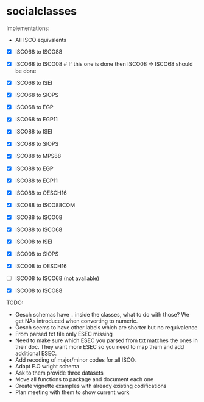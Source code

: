 # socialclasses

Implementations:

* All ISCO equivalents

- [X] ISCO68 to ISCO88
- [X] ISCO68 to ISCO08 # If this one is done then ISCO08 -> ISCO68 should be done
- [X] ISCO68 to ISEI
- [X] ISCO68 to SIOPS
- [X] ISCO68 to EGP
- [X] ISCO68 to EGP11

- [X] ISCO88 to ISEI
- [X] ISCO88 to SIOPS
- [X] ISCO88 to MPS88
- [X] ISCO88 to EGP
- [X] ISCO88 to EGP11
- [X] ISCO88 to OESCH16
- [X] ISCO88 to ISCO88COM
- [X] ISCO88 to ISCO08
- [X] ISCO88 to ISCO68

- [X] ISCO08 to ISEI
- [X] ISCO08 to SIOPS
- [X] ISCO08 to OESCH16
- [ ] ISCO08 to ISCO68 (not available)
- [X] ISCO08 to ISCO88


TODO:
- Oesch schemas have `.` inside the classes, what to do with those? We get NAs introduced when converting to numeric.
- Oesch seems to have other labels which are shorter but no requivalence
- From parsed txt file only ESEC missing
- Need to make sure which ESEC you parsed from txt matches the ones in their doc. They want more ESEC so you need to map them and add additional ESEC.
- Add recoding of major/minor codes for all ISCO.
- Adapt E.O wright schema
- Ask to them provide three datasets
- Move all functions to package and document each one
- Create vignette examples with already existing codifications
- Plan meeting with them to show current work
